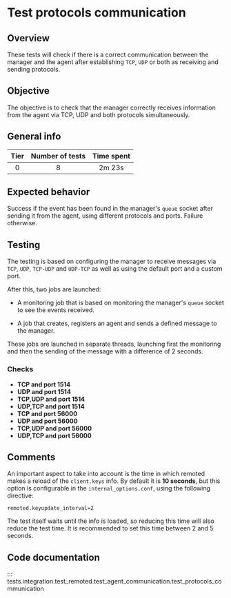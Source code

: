 # Test protocols communication

## Overview

These tests will check if there is a correct communication between the manager and the agent after establishing `TCP`,
`UDP` or both as receiving and sending protocols.

## Objective

The objective is to check that the manager correctly receives information from the agent via TCP, UDP and both
protocols simultaneously.

## General info

|Tier | Number of tests | Time spent |
|:--:|:--:|:--:|
| 0 | 8 | 2m 23s |

## Expected behavior

Success if the event has been found in the manager's `queue` socket after sending it from the agent, using different
protocols and ports. Failure otherwise.

## Testing

The testing is based on configuring the manager to receive messages via `TCP`, `UDP`, `TCP-UDP` and `UDP-TCP` as well
as using the default port and a custom port.

After this, two jobs are launched:

- A monitoring job that is based on monitoring the manager's  `queue` socket to see the events received.

- A job that creates, registers an agent and sends a defined message to the manager.

These jobs are launched in separate threads, launching first the monitoring and then the sending of the message with
a difference of 2 seconds.

### Checks

- **TCP and port 1514**
- **UDP and port 1514**
- **TCP,UDP and port 1514**
- **UDP,TCP and port 1514**
- **TCP and port 56000**
- **UDP and port 56000**
- **TCP,UDP and port 56000**
- **UDP,TCP and port 56000**

## Comments

An important aspect to take into account is the time in which remoted makes a reload of the `client.keys` info.
By default it is **10 seconds**, but this option is configurable in the `internal_options.conf`, using the
following directive:

```
remoted.keyupdate_interval=2
```

The test itself waits until the info is loaded, so reducing this time will also reduce the test time.
It is recommended to set this time between 2 and 5 seconds.

## Code documentation
::: tests.integration.test_remoted.test_agent_communication.test_protocols_communication

